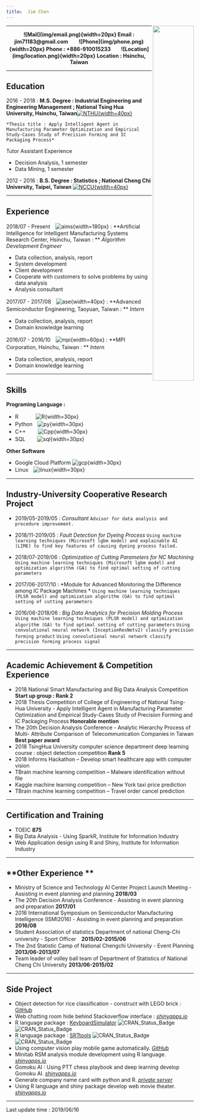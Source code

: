```yaml
---
title:  Jim Chen
---
```


<style type="text/css">

h1.title {
  font-size: 38px;
  font-weight:bold;
  text-align: center;
}
</style>

<img align="right" width="110" height="950" src="img/me.jpg">



-------------------     ----------------------------

<div align="center"><b>![Mail](img/email.png){width=20px} Email : jim71183@gmail.com　　![Phone](img/phone.png){width=20px} Phone : +886-910015233　　![Location](img/location.png){width=20px} Location : Hsinchu, Taiwan</b></div>
  

***

## **Education**

2016 - 2018
:   **M.S. Degree : Industrial Engineering and Engineering Management ; National Tsing Hua University, Hsinchu, Taiwan**<a href="https://nthu-en.web.nthu.edu.tw/bin/home.php">![NTHU](img/nthu_icon.jpg){width=40px}</a>

    *Thesis title : Apply Intelligent Agent in Manufacturing Parameter Optimization and Empirical Study-Cases Study of Precision Forming and IC Packaging Process*

Tutor Assistant Experience

 -  Decision Analysis, 1 semester
 -  Data Mining, 1 semester

2012 - 2016
:   **B.S. Degree : Statistics ; National Cheng Chi University, Taipei, Taiwan** <a href="https://www.nccu.edu.tw/?locale=en">![NCCU](img/nccu_icon.jpg){width=40px}</a>

***

## **Experience**

2018/07 - Present　![aims](img/aims.png){width=180px}
: **Artificial Intelligence for Intelligent Manufacturing Systems Research Center, Hsinchu, Taiwan : ** *Algorithm Development Engineer* 

 - Data  collection,  analysis,  report
 - System  development
 - Client development
 - Cooperate  with  customers  to  solve  problems  by  using  data  analysis
 - Analysis consultant

2017/07 - 2017/08　![ase](img/ase.png){width=40px}
: **Advanced Semiconductor Engineering, Taoyuan, Taiwan : ** *Intern*　　
 
 - Data  collection,  analysis,  report
 - Domain  knowledge  learning
 
2016/07 - 2016/10　![mpi](img/mpi.jpg){width=60px}
: **MPI Corporation, Hsinchu, Taiwan : ** *Intern* 　
 
 - Data  collection,  analysis,  report
 - Domain  knowledge  learning

***

## **Skills**
**Programing Language :**

* R　　　 ![R](img/R.png){width=30px}
* Python　![py](img/py.png){width=30px}
* C++　 　![Cpp](img/cpp.png){width=30px}
* SQL 　　![sql](img/sql.png){width=30px}

**Other Software**

* Google Cloud Platform ![gcp](img/gcp.png){width=30px}
* Linux　![linux](img/linux.jpg){width=30px}

***

## **Industry-University Cooperative Research Project**

* 2019/05-2019/05
: *Consultant*
  `Advisor for data analysis and procedure improvement.`

* 2018/11-2019/05
: *Fault Detection for Dyeing Process*
  `Using machine learning techniques (Microsoft lgbm model) and explainable AI (LIME) to find key features of causing dyeing process failed.`

* 2018/07-2019/06
: *Optimization of Cutting Parameters for NC Machining*
  `Using machine learning techniques (Microsoft lgbm model) and optimization algorithm (GA) to find optimal setting of cutting parameters`

* 2017/06-2017/10
: *Module  for  Advanced  Monitoring  the  Difference  among  IC  Package  Machines	*
  `Using machine learning techniques (PLSR model) and optimization algorithm (GA) to find optimal setting of cutting parameters`

* 2016/06-2018/06
: *Big  Data  Analytics  for  Precision  Molding  Process*
  `Using machine learning techniques (PLSR model) and optimization algorithm (GA) to find optimal setting of cutting parameters`
  `Using convolutional neural network (InceptionResNetv2) classify precision forming product`
  `Using convolutional neural network classify precision forming process signal`

***

## **Academic Achievement & Competition Experience**

* 2018  National  Smart  Manufacturing  and  Big  Data  Analysis  Competition
**Start  up  group : Rank  2**
* 2018  Thesis  Competition  of  College  of  Engineering  of  National  Tsing-Hua  University  -  Apply  Intelligent  Agent  in  Manufacturing  Parameter  Optimization  and  Empirical  Study-Cases  Study  of  Precision  Forming  and  IC  Packaging  Process **Honorable  mention**
* The  20th  Decision  Analysis  Conference  -  Analytic  Hierarchy  Process  of  Multi-  Attribute  Comparison  of  Telecommunication  Companies  in  Taiwan	**Best  paper  award**
* 2018  TsingHua  University  computer  science  department  deep  learning  course  :  object  detection  competition **Rank 5**
* 2018  Informs  Hackathon  –  Develop  smart  healthcare  app  with  computer  vision
* TBrain  machine  learning  competition  –  Malware  identification  without  file
* Kaggle  machine  learning  competition  –  New  York  taxi  price  prediction
* TBrain  machine  learning  competition    –  Travel  order  cancel  prediction

***

## **Certification and Training**

* TOEIC **875**
* Big Data Analysis - Using SparkR, Institute for Information Industry
* Web Application design using R and Shiny, Institute for Information Industry

***
## **Other  Experience  **

* Ministry  of  Science  and  Technology  AI  Center  Project  Launch  Meeting  -  Assisting  in  event  planning  and  planning	**2018/03**
* The  20th  Decision  Analysis  Conference  -  Assisting  in  event  planning  and  preparation	**2017/01**
* 2016  International  Symposium  on  Semiconductor  Manufacturing  Intelligence  (ISMI2016)  -  Assisting  in  event  planning  and  preparation	**2016/08**
* Student  Association  of  statistics  Department  of  national  Cheng-Chi  university  -  Sport  Officer　**2015/02-2015/06**
* The  2nd  Statistic  Camp  of  National  Chengchi  University  -  Event  Planning **2013/06-2013/07**
* Team leader of volley ball team of Department of Statistics of National Cheng Chi  University **2013/06-2015/02**

***

## **Side Project**

 - Object detection for rice classification - construct with LEGO brick : [GitHub](https://github.com/ChiHangChen/Object_Detection_Rice)
 - Web chatting room hide behind Stackoverflow interface : *[shinyapps.io](https://chihangchen.shinyapps.io/ShinyChat/)*
 - R  language  package  :  [KeyboardSimulator](https://cran.r-project.org/web/packages/KeyboardSimulator/index.html)
![CRAN\_Status\_Badge](https://www.r-pkg.org/badges/version/KeyboardSimulator)
![CRAN\_Status\_Badge](https://cranlogs.r-pkg.org/badges/grand-total/KeyboardSimulator)
 - R  language  package  :  [SRTtools](https://cran.r-project.org/web/packages/SRTtools/index.html)
![CRAN\_Status\_Badge](https://www.r-pkg.org/badges/version/SRTtools)
![CRAN\_Status\_Badge](https://cranlogs.r-pkg.org/badges/grand-total/SRTtools)
 - Using  computer  vision  play  mobile  game  automatically. *[GitHub](https://github.com/ChiHangChen/MapleStoryM-AutoQuest)*
 - Minitab  RSM  analysis  module  development  using  R  language. *[shinyapps.io](https://chihangchen.shinyapps.io/Minitab-RSM-in-R/)*
 - Gomoku  AI  :  Using  PTT  chess  playbook  and  deep  learning  develop  Gomoku  AI. *[shinyapps.io](https://chihangchen.shinyapps.io/FiveInRow_AI/)*
 - Generate company name card with python and R. *[private server](http://chihangdalab.nctu.me:10002/namecard_maker/)*
 - Using R language and shiny package develop web movie theater. *[shinyapps.io](https://chihangchen.shinyapps.io/MovieTheater/)*

***

Last update time : 2019/06/16
